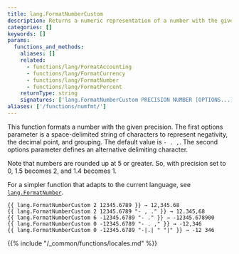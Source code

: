 ```yaml
---
title: lang.FormatNumberCustom
description: Returns a numeric representation of a number with the given precision using negative, decimal, and grouping options.
categories: []
keywords: []
params:
  functions_and_methods:
    aliases: []
    related:
      - functions/lang/FormatAccounting
      - functions/lang/FormatCurrency
      - functions/lang/FormatNumber
      - functions/lang/FormatPercent
    returnType: string
    signatures: ['lang.FormatNumberCustom PRECISION NUMBER [OPTIONS...]']
aliases: ['/functions/numfmt/']
---
```


This function formats a number with the given precision. The first options parameter is a space-delimited string of characters to represent negativity, the decimal point, and grouping. The default value is `- . ,`. The second options parameter defines an alternative delimiting character.

Note that numbers are rounded up at 5 or greater. So, with precision set to 0, 1.5 becomes 2, and 1.4 becomes&nbsp;1.

For a simpler function that adapts to the current language, see [`lang.FormatNumber`].

```go-html-template
{{ lang.FormatNumberCustom 2 12345.6789 }} → 12,345.68
{{ lang.FormatNumberCustom 2 12345.6789 "- , ." }} → 12.345,68
{{ lang.FormatNumberCustom 6 -12345.6789 "- ." }} → -12345.678900
{{ lang.FormatNumberCustom 0 -12345.6789 "- . ," }} → -12,346
{{ lang.FormatNumberCustom 0 -12345.6789 "-|.| " "|" }} → -12 346
```

{{% include "/_common/functions/locales.md" %}}

[`lang.FormatNumber`]: /functions/lang/formatnumber/
